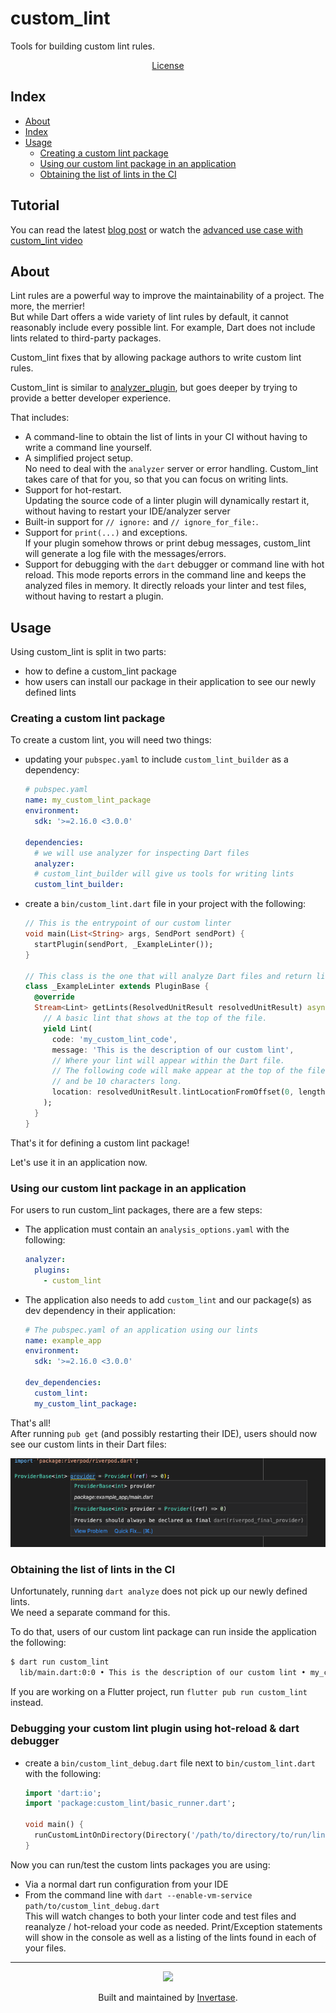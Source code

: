 <p align="center">
  <h1>custom_lint</h1>
  <span>Tools for building custom lint rules.</span>
</p>

<p align="center">
  <a href="https://github.com/invertase/dart_custom_lint/blob/main/LICENSE">License</a>
</p>

## Index

- [About](#about)
- [Index](#index)
- [Usage](#usage)
  - [Creating a custom lint package](#creating-a-custom-lint-package)
  - [Using our custom lint package in an application](#using-our-custom-lint-package-in-an-application)
  - [Obtaining the list of lints in the CI](#obtaining-the-list-of-lints-in-the-ci)

## Tutorial

You can read the latest [blog post](https://invertase.link/b18R) or watch the [advanced use case with custom_lint video](https://invertase.link/RNoz)

## About

Lint rules are a powerful way to improve the maintainability of a project.
The more, the merrier!  
But while Dart offers a wide variety of lint rules by default, it cannot
reasonably include every possible lint. For example, Dart does not
include lints related to third-party packages.

Custom_lint fixes that by allowing package authors to write custom lint rules.

Custom_lint is similar to [analyzer_plugin], but goes deeper by trying to
provide a better developer experience.

That includes:

- A command-line to obtain the list of lints in your CI
  without having to write a command line yourself.
- A simplified project setup.  
  No need to deal with the `analyzer` server or error handling. Custom_lint
  takes care of that for you, so that you can focus on writing lints.
- Support for hot-restart.  
  Updating the source code of a linter plugin will dynamically restart it,
  without having to restart your IDE/analyzer server
- Built-in support for `// ignore:` and `// ignore_for_file:`.
- Support for `print(...)` and exceptions.  
  If your plugin somehow throws or print debug messages, custom_lint
  will generate a log file with the messages/errors.
- Support for debugging with the `dart` debugger or command line with hot reload.
  This mode reports errors in the command line and keeps the analyzed files in memory.
  It directly reloads your linter and test files, without having to restart a plugin.

## Usage

Using custom_lint is split in two parts:

- how to define a custom_lint package
- how users can install our package in their application to see our newly defined lints

### Creating a custom lint package

To create a custom lint, you will need two things:

- updating your `pubspec.yaml` to include `custom_lint_builder` as a dependency:

  ```yaml
  # pubspec.yaml
  name: my_custom_lint_package
  environment:
    sdk: '>=2.16.0 <3.0.0'

  dependencies:
    # we will use analyzer for inspecting Dart files
    analyzer:
    # custom_lint_builder will give us tools for writing lints
    custom_lint_builder:
  ```

- create a `bin/custom_lint.dart` file in your project with the following:

  ```dart
  // This is the entrypoint of our custom linter
  void main(List<String> args, SendPort sendPort) {
    startPlugin(sendPort, _ExampleLinter());
  }

  // This class is the one that will analyze Dart files and return lints
  class _ExampleLinter extends PluginBase {
    @override
    Stream<Lint> getLints(ResolvedUnitResult resolvedUnitResult) async* {
      // A basic lint that shows at the top of the file.
      yield Lint(
        code: 'my_custom_lint_code',
        message: 'This is the description of our custom lint',
        // Where your lint will appear within the Dart file.
        // The following code will make appear at the top of the file (offset 0),
        // and be 10 characters long.
        location: resolvedUnitResult.lintLocationFromOffset(0, length: 10),
      );
    }
  }
  ```

That's it for defining a custom lint package!

Let's use it in an application now.

### Using our custom lint package in an application

For users to run custom_lint packages, there are a few steps:

- The application must contain an `analysis_options.yaml` with the following:

  ```yaml
  analyzer:
    plugins:
      - custom_lint
  ```

- The application also needs to add `custom_lint` and our package(s) as dev
  dependency in their application:

  ```yaml
  # The pubspec.yaml of an application using our lints
  name: example_app
  environment:
    sdk: '>=2.16.0 <3.0.0'

  dev_dependencies:
    custom_lint:
    my_custom_lint_package:
  ```

That's all!  
After running `pub get` (and possibly restarting their IDE), users should now
see our custom lints in their Dart files:

![screenshot of our custom lints in the IDE](https://raw.githubusercontent.com/invertase/dart_custom_lint/main/resources/lint_showcase.png?token=GHSAT0AAAAAABKV7FKIJQP5CKCH3R74IPAYYSZFGZQ)

### Obtaining the list of lints in the CI

Unfortunately, running `dart analyze` does not pick up our newly defined lints.  
We need a separate command for this.

To do that, users of our custom lint package can run inside the application the following:

```sh
$ dart run custom_lint
  lib/main.dart:0:0 • This is the description of our custom lint • my_custom_lint_code
```

If you are working on a Flutter project, run `flutter pub run custom_lint` instead.


### Debugging your custom lint plugin using hot-reload & dart debugger


- create a `bin/custom_lint_debug.dart` file next to `bin/custom_lint.dart` with the following:

  ```dart
  import 'dart:io';
  import 'package:custom_lint/basic_runner.dart';

  void main() {
    runCustomLintOnDirectory(Directory('/path/to/directory/to/run/linter/on'));
  }

  ```

Now you can run/test the custom lints packages you are using: 
 * Via a normal dart run configuration from your IDE
 * From the command line with `dart --enable-vm-service path/to/custom_lint_debug.dart`  
This will watch changes to both your linter code and test files and reanalyze / hot-reload your code as needed.
Print/Exception statements will show in the console as well as a listing of the lints found in each of your files. 

---

<p align="center">
  <a href="https://invertase.io/?utm_source=readme&utm_medium=footer&utm_campaign=dart_custom_lint">
    <img width="75px" src="https://static.invertase.io/assets/invertase/invertase-rounded-avatar.png">
  </a>
  <p align="center">
    Built and maintained by <a href="https://invertase.io/?utm_source=readme&utm_medium=footer&utm_campaign=dart_custom_lint">Invertase</a>.
  </p>
</p>

[analyzer_plugin]: https://pub.dev/packages/analyzer_plugin
